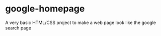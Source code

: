 # google-homepage
A very basic HTML/CSS project to make a web page look like the google search page
